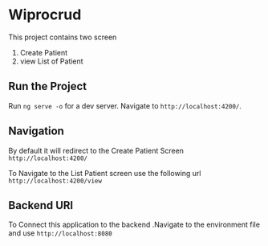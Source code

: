 # Wiprocrud

This project contains two screen 
1. Create Patient 
2. view List of Patient

## Run the Project

Run `ng serve -o` for a dev server. Navigate to `http://localhost:4200/`. 

## Navigation
By default it will redirect to the Create Patient Screen `http://localhost:4200/`

To Navigate to the List Patient screen use the following url `http://localhost:4200/view`

## Backend URl

To Connect this application to the backend .Navigate to the environment file and use `http://localhost:8080`


